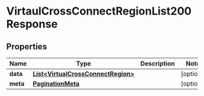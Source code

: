 

# VirtaulCrossConnectRegionList200Response


## Properties

| Name | Type | Description | Notes |
|------------ | ------------- | ------------- | -------------|
|**data** | [**List&lt;VirtualCrossConnectRegion&gt;**](VirtualCrossConnectRegion.md) |  |  [optional] |
|**meta** | [**PaginationMeta**](PaginationMeta.md) |  |  [optional] |



